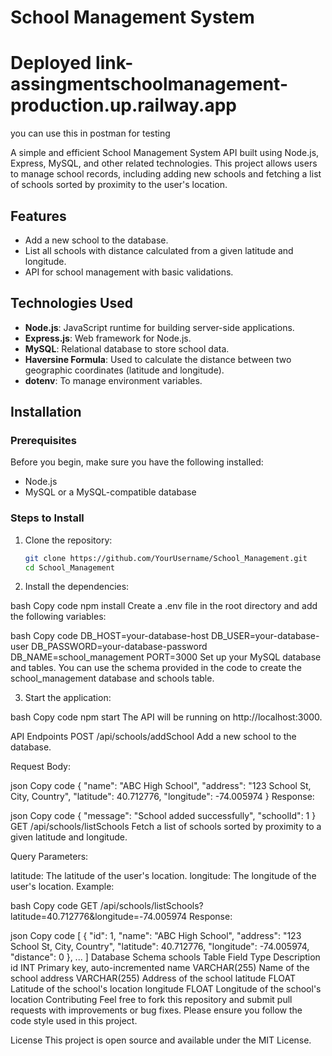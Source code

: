 # School Management System
# Deployed link-assingmentschoolmanagement-production.up.railway.app
you can use this in postman for testing

A simple and efficient School Management System API built using Node.js, Express, MySQL, and other related technologies. This project allows users to manage school records, including adding new schools and fetching a list of schools sorted by proximity to the user's location.

## Features

- Add a new school to the database.
- List all schools with distance calculated from a given latitude and longitude.
- API for school management with basic validations.

## Technologies Used

- **Node.js**: JavaScript runtime for building server-side applications.
- **Express.js**: Web framework for Node.js.
- **MySQL**: Relational database to store school data.
- **Haversine Formula**: Used to calculate the distance between two geographic coordinates (latitude and longitude).
- **dotenv**: To manage environment variables.

## Installation

### Prerequisites

Before you begin, make sure you have the following installed:

- Node.js
- MySQL or a MySQL-compatible database

### Steps to Install

1. Clone the repository:

   ```bash
   git clone https://github.com/YourUsername/School_Management.git
   cd School_Management
2. Install the dependencies:

bash
Copy code
npm install
Create a .env file in the root directory and add the following variables:

bash
Copy code
DB_HOST=your-database-host
DB_USER=your-database-user
DB_PASSWORD=your-database-password
DB_NAME=school_management
PORT=3000
Set up your MySQL database and tables. You can use the schema provided in the code to create the school_management database and schools table.

3. Start the application:

bash
Copy code
npm start
The API will be running on http://localhost:3000.

API Endpoints
POST /api/schools/addSchool
Add a new school to the database.

Request Body:

json
Copy code
{
  "name": "ABC High School",
  "address": "123 School St, City, Country",
  "latitude": 40.712776,
  "longitude": -74.005974
}
Response:

json
Copy code
{
  "message": "School added successfully",
  "schoolId": 1
}
GET /api/schools/listSchools
Fetch a list of schools sorted by proximity to a given latitude and longitude.

Query Parameters:

latitude: The latitude of the user's location.
longitude: The longitude of the user's location.
Example:

bash
Copy code
GET /api/schools/listSchools?latitude=40.712776&longitude=-74.005974
Response:

json
Copy code
[
  {
    "id": 1,
    "name": "ABC High School",
    "address": "123 School St, City, Country",
    "latitude": 40.712776,
    "longitude": -74.005974,
    "distance": 0
  },
  ...
]
Database Schema
schools Table
Field	Type	Description
id	INT	Primary key, auto-incremented
name	VARCHAR(255)	Name of the school
address	VARCHAR(255)	Address of the school
latitude	FLOAT	Latitude of the school's location
longitude	FLOAT	Longitude of the school's location
Contributing
Feel free to fork this repository and submit pull requests with improvements or bug fixes. Please ensure you follow the code style used in this project.

License
This project is open source and available under the MIT License.


